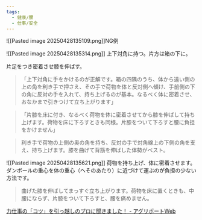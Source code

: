```yaml
---
tags:
  - 健康/腰
  - 仕事/安全
---
```

![[Pasted image 20250428135109.png]]NG例

![[Pasted image 20250428135314.png]]
上下対角に持つ。片方は箱の下に。

片足をつき密着させ膝を伸ばす。
>「上下対角に手をかけるのが正解です。箱の四隅のうち、体から遠い側の上の角を利き手で押さえ、その手で荷物を体と反対側へ傾け、手前側の下の角に反対の手を入れて、持ち上げるのが基本。なるべく体に密着させ、おなかまで引きつけて立ち上がります」

>「片膝を床に付き、なるべく荷物を体に密着させてから膝を伸ばして持ち上げます。荷物を床に下ろすときも同様。片膝をついて下ろすと腰に負担をかけません」

>利き手で荷物の上側の奥の角を持ち、反対の手で対角線上の下側の角を支え、持ち上げます。膝を曲げて背筋を伸ばした体勢がベスト。

![[Pasted image 20250428135621.png]]
荷物を持ち上げ、体に密着させます。ダンボールの重心を体の重心（へそのあたり）に近づけて運ぶのが負担の少ない方法です。

>曲げた膝を伸ばしてまっすぐ立ち上がります。荷物を床に置くときも、中腰にならず、片膝をついて下ろすと、腰を痛めません。

[力仕事の「コツ」を引っ越しのプロに聞きました！ - アグリポートWeb](https://agriport.jp/life/ap-11416/)


